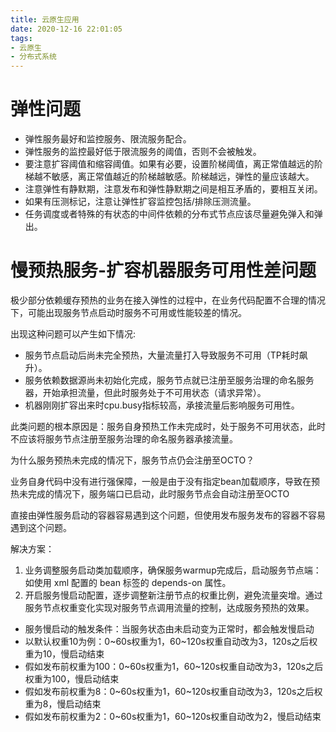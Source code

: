 ```yaml
---
title: 云原生应用
date: 2020-12-16 22:01:05
tags:
- 云原生
- 分布式系统
---
```

# 弹性问题

- 弹性服务最好和监控服务、限流服务配合。
- 弹性服务的监控最好低于限流服务的阈值，否则不会被触发。
- 要注意扩容阈值和缩容阈值。如果有必要，设置阶梯阈值，离正常值越远的阶梯越不敏感，离正常值越近的阶梯越敏感。阶梯越远，弹性的量应该越大。
- 注意弹性有静默期，注意发布和弹性静默期之间是相互矛盾的，要相互关闭。
- 如果有压测标记，注意让弹性扩容监控包括/排除压测流量。
- 任务调度或者特殊的有状态的中间件依赖的分布式节点应该尽量避免弹入和弹出。

# 慢预热服务-扩容机器服务可用性差问题

极少部分依赖缓存预热的业务在接入弹性的过程中，在业务代码配置不合理的情况下，可能出现服务节点启动时服务不可用或性能较差的情况。

出现这种问题可以产生如下情况:
- 服务节点启动后尚未完全预热，大量流量打入导致服务不可用（TP耗时飙升）。
- 服务依赖数据源尚未初始化完成，服务节点就已注册至服务治理的命名服务器，开始承担流量，但此时服务处于不可用状态（请求异常）。
- 机器刚刚扩容出来时cpu.busy指标较高，承接流量后影响服务可用性。

此类问题的根本原因是：服务自身预热工作未完成时，处于服务不可用状态，此时不应该将服务节点注册至服务治理的命名服务器承接流量。

为什么服务预热未完成的情况下，服务节点仍会注册至OCTO？

业务自身代码中没有进行强保障，一般是由于没有指定bean加载顺序，导致在预热未完成的情况下，服务端口已启动，此时服务节点会自动注册至OCTO

直接由弹性服务启动的容器容易遇到这个问题，但使用发布服务发布的容器不容易遇到这个问题。

解决方案：

1. 业务调整服务启动类加载顺序，确保服务warmup完成后，启动服务节点端：如使用 xml 配置的 bean 标签的 depends-on 属性。
2. 开启服务慢启动配置，逐步调整新注册节点的权重比例，避免流量突增。通过服务节点权重变化实现对服务节点调用流量的控制，达成服务预热的效果。

- 服务慢启动的触发条件：当服务状态由未启动变为正常时，都会触发慢启动
- 以默认权重10为例：0~60s权重为1，60~120s权重自动改为3，120s之后权重为10，慢启动结束
- 假如发布前权重为100：0~60s权重为1，60~120s权重自动改为3，120s之后权重为100，慢启动结束
- 假如发布前权重为8：0~60s权重为1，60~120s权重自动改为3，120s之后权重为8，慢启动结束
- 假如发布前权重为2：0~60s权重为1，60~120s权重自动改为2，慢启动结束